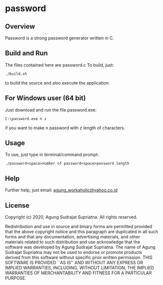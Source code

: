 # password

## Overview
Password is a strong password generator written in C.

## Build and Run

The files contained here are password.c
To build, just:
```
./build.sh
```
to build the source and also execute the application.

## For Windows user (64 bit)
Just download and run the file password.exe:
```
C:\password.exe n z
```
if you want to make n password with z length of characters.

## Usage
To use, just type in terminal/command prompt:
```
./password<space>number of password<space>password length
```
## Help
Further help, just email: agung_workaholic@yahoo.co.id

## License
Copyright (c) 2020, Agung Sudrajat Supriatna.
All rights reserved.

Redistribution and use in source and binary forms are permitted provided that the above copyright notice and this paragraph are duplicated in all such forms and that any documentation, advertising materials, and other materials related to such distribution and use acknowledge that the software was developed by Agung Sudrajat Supriatna. The name of Agung Sudrajat Supriatna may not be used to endorse or promote products derived from this software without specific prior written permission.
THIS SOFTWARE IS PROVIDED ``AS IS'' AND WITHOUT ANY EXPRESS OR IMPLIED WARRANTIES, INCLUDING, WITHOUT LIMITATION, THE IMPLIED WARRANTIES OF MERCHANTABILITY AND FITNESS FOR A PARTICULAR PURPOSE.
